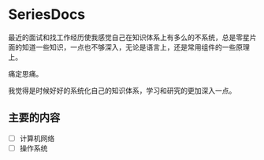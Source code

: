 # SeriesDocs
最近的面试和找工作经历使我感觉自己在知识体系上有多么的不系统，总是零星片面的知道一些知识，一点也不够深入，无论是语言上，还是常用组件的一些原理上。

痛定思痛。

我觉得是时候好好的系统化自己的知识体系，学习和研究的更加深入一点。

## 主要的内容

- [ ] 计算机网络
- [ ] 操作系统
